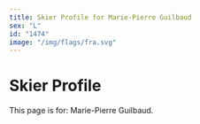 ```yaml
---
title: Skier Profile for Marie-Pierre Guilbaud
sex: "L"
id: "1474"
image: "/img/flags/fra.svg" 
---
```


# Skier Profile

This page is for: Marie-Pierre Guilbaud.
    